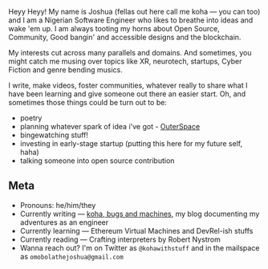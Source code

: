 Heyy Heyy! My name is Joshua (fellas out here call me koha — you can too) and I am a Nigerian Software Engineer who likes to breathe into ideas and wake 'em up. I am always tooting my horns about Open Source, Community, Good bangin' and accessible designs and the blockchain.

My interests cut across many parallels and domains. And sometimes, you might catch me musing over topics like XR, neurotech, startups, Cyber Fiction and genre bending musics.

I write, make videos, foster communities, whatever really to share what I have been learning and give someone out there an easier start. Oh, and sometimes those things could be turn out to be:

- poetry
- planning whatever spark of idea i've got - [OuterSpace]()
- bingewatching stuff!
- investing in early-stage startup (putting this here for my future self, haha)
- talking someone into open source contribution

## Meta

- Pronouns: he/him/they
- Currently writing — [koha, bugs and machines](https://koha.hashnode.dev), my blog documenting my adventures as an engineer
- Currently learning — Ethereum Virtual Machines and DevRel-ish stuffs
- Currently reading — Crafting interpreters by Robert Nystrom
- Wanna reach out? I'm on Twitter as `@kohawithstuff` and in the mailspace as `omobolathejoshua@gmail.com`
